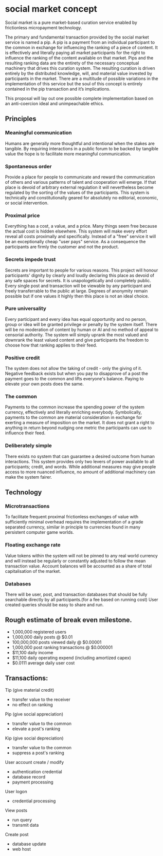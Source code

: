 # social market concept

Social market is a pure market-based curation service enabled by frictionless micropayment technology.

The primary and fundamental transaction provided by the social market service is named a pip.  A pip is a payment from an individual participant to the common in exchange for influencing the ranking of a piece of content.  It is effectively and literally paying all market participants for the right to influence the ranking of the content available on that market.  Pips and the resulting ranking data are the entirety of the necessary conceptual machinery that drives this curation system.  The resulting curation is driven entirely by the distributed knowledge, will, and material value invested by participants in the market. There are a multitude of possible variations in the implementation of this service but the soul of this concept is entirely contained in the pip transaction and it’s implications.

This proposal will lay out one possible complete implementation based on an anti-coercion ideal and unimpeachable ethics.

## Principles
### Meaningful communication
Humans are generally more thoughtful and intentional when the stakes are tangible. By requiring interactions in a public forum to be backed by tangible value the hope is to facilitate more meaningful communication.
### Spontaneous order
Provide a place for people to communicate and reward the communication of others and various patterns of talent and cooperation will emerge.  If that place is devoid of arbitrary external regulation it will nevertheless become regulated by the sorting of the values of the participants. This system is technically and constitutionally geared for absolutely no editorial, economic, or social intervention.
### Proximal price
Everything has a cost, a value, and a price.  Many things seem free because the actual cost is hidden elsewhere.  This system will make every effort reveal all costs proximally and specifically.  Instead of a "free" service it will be an exceptionally cheap "user pays" service. As a consequence the participants are firmly the customer and not the product.
### Secrets impede trust
Secrets are important to people for various reasons.  This project will honour participants' dignity by clearly and loudly declaring this place as devoid of any safe spaces for secrets.  It is unapologetically and completely public. Every single post and transaction will be viewable by any participant and freely transferrable to the public at large.  Degrees of anonymity remain possible but if one values it highly then this place is not an ideal choice.
### Pure universality
Every participant and every idea has equal opportunity and no person, group or idea will be granted privilege or penalty by the system itself. There will be no moderation of content by human or AI and no method of appeal to censorial authority.  The system will simply uprank the most valued and downrank the least valued content and give participants the freedom to choose how that ranking applies to their feed.
### Positive credit
The system does not allow the taking of credit - only the giving of it.  Negative feedback exists but when you pay to disapprove of a post the payment goes to the common and lifts everyone's balance.  Paying to elevate your own posts does the same.
### The common
Payments to the common increase the spending power of the system currency, effectively and literally enriching everybody. Symbolically, payments to the common are material consideration in exchange for exerting a measure of imposition on the market.  It does not grant a right to anything in return beyond nudging one metric the participants can use to influence their feed.
### Deliberately simple
There exists no system that can guarantee a desired outcome from human interactions.  This system provides only two levers of power available to all participants; credit, and words.  While additional measures may give people access to more nuanced influence, no amount of additional machinery can make the system fairer.

## Technology
### Microtransactions
To facilitate frequent proximal frictionless exchanges of value with sufficiently minimal overhead requires the implementation of a grade separated currency, similar in principle to currencies found in many persistent computer game worlds.
### Floating exchange rate
Value tokens within the system will not be pinned to any real world currency and will instead be regularly or constantly adjusted to follow the mean transaction value.  Account balances will be accounted as a share of total capitalisation of the market.
### Databases
There will be user, post, and transaction databases that should be fully searchable directly by all participants.(for a fee based on running cost) User created queries should be easy to share and run. 


## Rough estimate of break even milestone.
* 1,000,000 registered users
* 1,000,000 daily posts @ $0.01
* 100,000,000 posts viewed daily @ $0.00001
* 1,000,000 post ranking transactions @ $0.000001
* $11,100 daily income
* $11,100 daily operating expend (including amortized capex)
* $0.0111 average daily user cost

## Transactions:

Tip (give material credit)
* transfer value to the receiver
* no effect on ranking

Pip (give social appreciation)
* transfer value to the common
* elevate a post's ranking

Kip (give social depreciation)
* transfer value to the common
* suppress a post's ranking

User account create / modify
* authentication credential
* database record 
* payment processing

User logon
* credential processing

View posts
* run query
* transmit data

Create post
* database update
* web host


